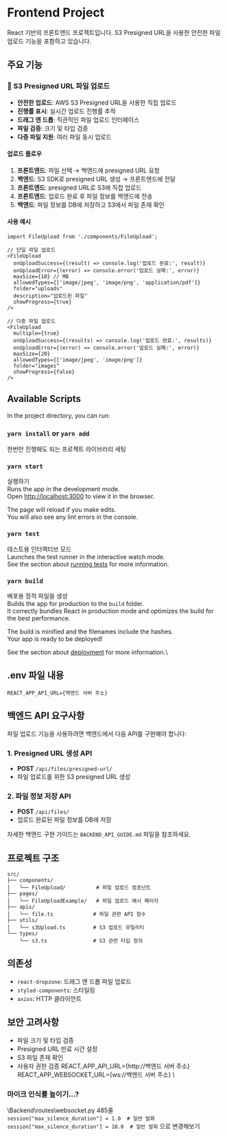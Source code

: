 # Frontend Project

React 기반의 프론트엔드 프로젝트입니다. S3 Presigned URL을 사용한 안전한 파일 업로드 기능을 포함하고 있습니다.

## 주요 기능

### 📁 S3 Presigned URL 파일 업로드

- **안전한 업로드**: AWS S3 Presigned URL을 사용한 직접 업로드
- **진행률 표시**: 실시간 업로드 진행률 추적
- **드래그 앤 드롭**: 직관적인 파일 업로드 인터페이스
- **파일 검증**: 크기 및 타입 검증
- **다중 파일 지원**: 여러 파일 동시 업로드

#### 업로드 플로우

1. **프론트엔드**: 파일 선택 → 백엔드에 presigned URL 요청
2. **백엔드**: S3 SDK로 presigned URL 생성 → 프론트엔드에 전달
3. **프론트엔드**: presigned URL로 S3에 직접 업로드
4. **프론트엔드**: 업로드 완료 후 파일 정보를 백엔드에 전송
5. **백엔드**: 파일 정보를 DB에 저장하고 S3에서 파일 존재 확인

#### 사용 예시

```tsx
import FileUpload from './components/FileUpload';

// 단일 파일 업로드
<FileUpload
  onUploadSuccess={(result) => console.log('업로드 완료:', result)}
  onUploadError={(error) => console.error('업로드 실패:', error)}
  maxSize={10} // MB
  allowedTypes={['image/jpeg', 'image/png', 'application/pdf']}
  folder="uploads"
  description="업로드된 파일"
  showProgress={true}
/>

// 다중 파일 업로드
<FileUpload
  multiple={true}
  onUploadSuccess={(results) => console.log('업로드 완료:', results)}
  onUploadError={(error) => console.error('업로드 실패:', error)}
  maxSize={20}
  allowedTypes={['image/jpeg', 'image/png']}
  folder="images"
  showProgress={false}
/>
```

## Available Scripts

In the project directory, you can run:

### `yarn install` or `yarn add`

한번만 진행해도 되는 프로젝트 라이브러리 세팅

### `yarn start`

실행하기\
Runs the app in the development mode.\
Open [http://localhost:3000](http://localhost:3000) to view it in the browser.

The page will reload if you make edits.\
You will also see any lint errors in the console.

### `yarn test`

테스트용 인터랙티브 모드\
Launches the test runner in the interactive watch mode.\
See the section about [running tests](https://facebook.github.io/create-react-app/docs/running-tests) for more information.

### `yarn build`

배포용 정적 파일을 생성\
Builds the app for production to the `build` folder.\
It correctly bundles React in production mode and optimizes the build for the best performance.

The build is minified and the filenames include the hashes.\
Your app is ready to be deployed!

See the section about [deployment](https://facebook.github.io/create-react-app/docs/deployment) for more information.\

## .env 파일 내용

```
REACT_APP_API_URL={백엔드 서버 주소}
```

## 백엔드 API 요구사항

파일 업로드 기능을 사용하려면 백엔드에서 다음 API를 구현해야 합니다:

### 1. Presigned URL 생성 API
- **POST** `/api/files/presigned-url/`
- 파일 업로드를 위한 S3 presigned URL 생성

### 2. 파일 정보 저장 API
- **POST** `/api/files/`
- 업로드 완료된 파일 정보를 DB에 저장

자세한 백엔드 구현 가이드는 `BACKEND_API_GUIDE.md` 파일을 참조하세요.

## 프로젝트 구조

```
src/
├── components/
│   └── FileUpload/          # 파일 업로드 컴포넌트
├── pages/
│   └── FileUploadExample/   # 파일 업로드 예시 페이지
├── apis/
│   └── file.ts             # 파일 관련 API 함수
├── utils/
│   └── s3Upload.ts         # S3 업로드 유틸리티
└── types/
    └── s3.ts               # S3 관련 타입 정의
```

## 의존성

- `react-dropzone`: 드래그 앤 드롭 파일 업로드
- `styled-components`: 스타일링
- `axios`: HTTP 클라이언트

## 보안 고려사항

- 파일 크기 및 타입 검증
- Presigned URL 만료 시간 설정
- S3 파일 존재 확인
- 사용자 권한 검증
REACT_APP_API_URL={http://백엔드 서버 주소} \
REACT_APP_WEBSOCKET_URL={ws://백엔드 서버 주소} \

### 마이크 인식률 높이기...?

\Backend\routes\websocket.py 485줄 \
`session["max_silence_duration"] = 1.0  # 일반 발화` \
`session["max_silence_duration"] = 10.0  # 일반 발화` 으로 변경해보기

